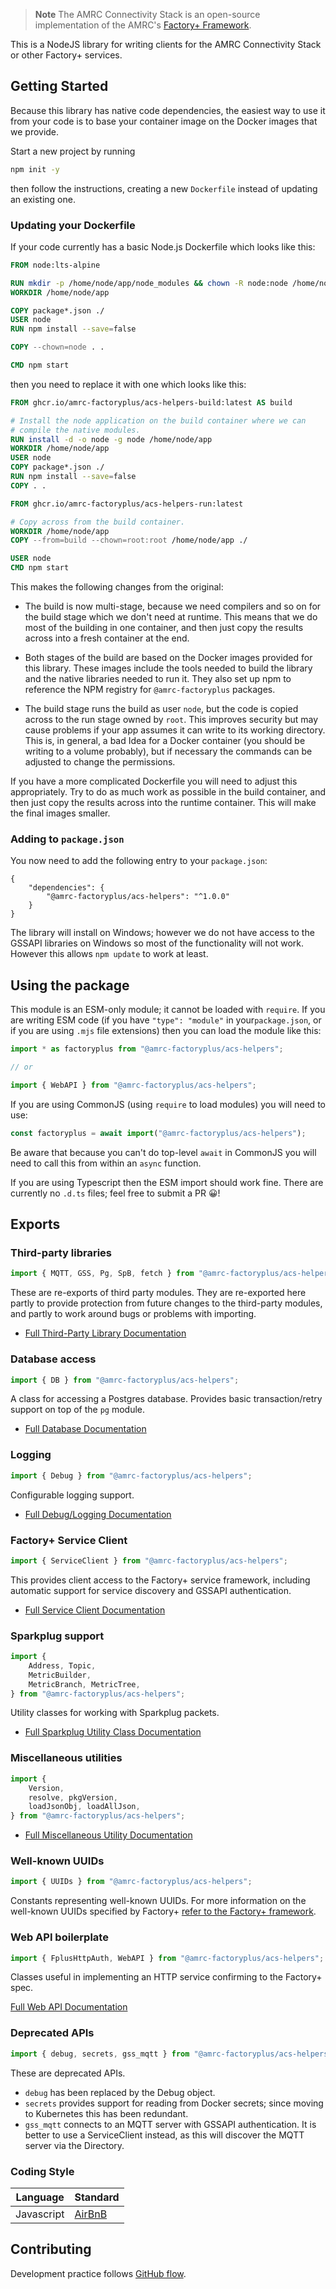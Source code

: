 > **Note**
> The AMRC Connectivity Stack is an open-source implementation of the
> AMRC's [Factory+ Framework](https://factoryplus.app.amrc.co.uk/).

This is a NodeJS library for writing clients for the AMRC Connectivity Stack or other Factory+ services.

## Getting Started

Because this library has native code dependencies, the easiest way to use it from your code is to base your container
image on the Docker images that we provide.

Start a new project by running

```bash
npm init -y
```

then follow the instructions, creating a new `Dockerfile` instead of updating an existing one.

### Updating your Dockerfile

If your code currently has a basic Node.js Dockerfile which looks like this:

```dockerfile
FROM node:lts-alpine

RUN mkdir -p /home/node/app/node_modules && chown -R node:node /home/node/app
WORKDIR /home/node/app

COPY package*.json ./
USER node
RUN npm install --save=false

COPY --chown=node . .

CMD npm start
```

then you need to replace it with one which looks like this:

```dockerfile
FROM ghcr.io/amrc-factoryplus/acs-helpers-build:latest AS build

# Install the node application on the build container where we can
# compile the native modules.
RUN install -d -o node -g node /home/node/app
WORKDIR /home/node/app
USER node
COPY package*.json ./
RUN npm install --save=false
COPY . .

FROM ghcr.io/amrc-factoryplus/acs-helpers-run:latest

# Copy across from the build container.
WORKDIR /home/node/app
COPY --from=build --chown=root:root /home/node/app ./

USER node
CMD npm start
```

This makes the following changes from the original:

* The build is now multi-stage, because we need compilers and so on for the build stage which we don't need at runtime.
  This means that we do most of the building in one container, and then just copy the results across into a fresh
  container at the end.

* Both stages of the build are based on the Docker images provided for this library. These images include the tools
  needed to build the library and the native libraries needed to run it. They also set up npm to reference the NPM
  registry for `@amrc-factoryplus` packages.

* The build stage runs the build as user `node`, but the code is copied across to the run stage owned by `root`. This
  improves security but may cause problems if your app assumes it can write to its working directory. This is, in
  general, a bad Idea for a Docker container (you should be writing to a volume probably), but if necessary the commands
  can be adjusted to change the permissions.

If you have a more complicated Dockerfile you will need to adjust this appropriately. Try to do as much work as possible
in the build container, and then just copy the results across into the runtime container. This will make the final
images smaller.

### Adding to `package.json`

You now need to add the following entry to your `package.json`:

```
{
    "dependencies": {
        "@amrc-factoryplus/acs-helpers": "^1.0.0"
    }
}
```

The library will install on Windows; however we do not have access to the GSSAPI libraries on Windows so most of the
functionality will not work. However this allows `npm update` to work at least.

## Using the package

This module is an ESM-only module; it cannot be loaded with `require`. If you are writing ESM code (if you
have `"type": "module"` in your`package.json`, or if you are using `.mjs` file extensions) then you can load the module
like this:

```js
import * as factoryplus from "@amrc-factoryplus/acs-helpers";

// or

import { WebAPI } from "@amrc-factoryplus/acs-helpers";
```

If you are using CommonJS (using `require` to load modules) you will need to use:

```js
const factoryplus = await import("@amrc-factoryplus/acs-helpers");
```

Be aware that because you can't do top-level `await` in CommonJS you will need to call this from within an `async` function. 

If you are using Typescript then the ESM import should work fine. There are currently no `.d.ts` files; feel free to submit a PR 😀!

## Exports

### Third-party libraries

```js
import { MQTT, GSS, Pg, SpB, fetch } from "@amrc-factoryplus/acs-helpers";
```

These are re-exports of third party modules. They are re-exported here partly to provide protection from future changes to the third-party modules, and partly to work around bugs or problems with importing.

- [Full Third-Party Library Documentation](./docs/deps.md)

### Database access

```js
import { DB } from "@amrc-factoryplus/acs-helpers";
```

A class for accessing a Postgres database. Provides basic transaction/retry support on top of the `pg` module.

- [Full Database Documentation](./docs/db.md)

### Logging

```js
import { Debug } from "@amrc-factoryplus/acs-helpers";
```

Configurable logging support.

- [Full Debug/Logging Documentation](./docs/debug.md)

### Factory+ Service Client

```js
import { ServiceClient } from "@amrc-factoryplus/acs-helpers";
```

This provides client access to the Factory+ service framework, including automatic support for service discovery and GSSAPI authentication.

- [Full Service Client Documentation](./docs/service-client.md)

### Sparkplug support

```js
import { 
    Address, Topic,
    MetricBuilder,
    MetricBranch, MetricTree,
} from "@amrc-factoryplus/acs-helpers";
```

Utility classes for working with Sparkplug packets.

- [Full Sparkplug Utility Class Documentation](./docs/sparkplug-util.md)

### Miscellaneous utilities

```js
import {
    Version,
    resolve, pkgVersion,
    loadJsonObj, loadAllJson,
} from "@amrc-factoryplus/acs-helpers";
```

- [Full Miscellaneous Utility Documentation](./docs/util.md)

### Well-known UUIDs

```js
import { UUIDs } from "@amrc-factoryplus/acs-helpers";
```

Constants representing well-known UUIDs. For more information on the well-known UUIDs specified by Factory+ [refer to the Factory+ framework](https://factoryplus.app.amrc.co.uk).

### Web API boilerplate

```js
import { FplusHttpAuth, WebAPI } from "@amrc-factoryplus/acs-helpers";
```

Classes useful in implementing an HTTP service confirming to the Factory+ spec.

[Full Web API Documentation](./docs/webapi.md)

### Deprecated APIs

```js
import { debug, secrets, gss_mqtt } from "@amrc-factoryplus/acs-helpers";
```

These are deprecated APIs.

* `debug` has been replaced by the Debug object.
* `secrets` provides support for reading from Docker secrets; since moving to Kubernetes this has been redundant.
* `gss_mqtt` connects to an MQTT server with GSSAPI authentication. It is better to use a ServiceClient instead, as this will discover the MQTT server via the Directory.

### Coding Style

| Language | Standard |
| -- | -- |
| Javascript | [AirBnB](https://github.com/airbnb/javascript) |

## Contributing

Development practice follows [GitHub flow](https://guides.github.com/introduction/flow/).